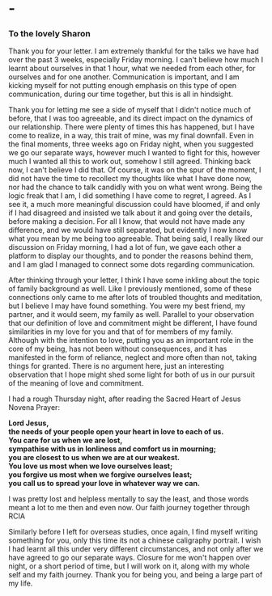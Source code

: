 # -

### To the lovely Sharon

Thank you for your letter. I am extremely thankful for the talks we have had over the past 3 weeks, especially Friday morning. I can't believe how much I learnt about ourselves in that 1 hour, what we needed from each other, for ourselves and for one another. Communication is important, and I am kicking myself for not putting enough emphasis on this type of open communication, during our time together, but this is all in hindsight.

Thank you for letting me see a side of myself that I didn't notice much of before, that I was too agreeable, and its direct impact on the dynamics of our relationship. There were plenty of times this has happened, but I have come to realize, in a way, this trait of mine, was my final downfall. Even in the final moments, three weeks ago on Friday night, when you suggested we go our separate ways, however much I wanted to fight for this, however much I wanted all this to work out, somehow I still agreed. Thinking back now, I can't believe I did that. Of course, it was on the spur of the moment, I did not have the time to recollect my thoughts like what I have done now, nor had the chance to talk candidly with you on what went wrong. Being the logic freak that I am, I did something I have come to regret, I agreed. As I see it, a much more meaningful discussion could have bloomed, if and only if I had disagreed and insisted we talk about it and going over the details, before making a decision. For all I know, that would not have made any difference, and we would have still separated, but evidently I now know what you mean by me being too agreeable. That being said, I really liked our discussion on Friday morning, I had a lot of fun, we gave each other a platform to display our thoughts, and to ponder the reasons behind them, and I am glad I managed to connect some dots regarding communication.

After thinking through your letter, I think I have some inkling about the topic of family background as well. Like I previously mentioned, some of these connections only came to me after lots of troubled thoughts and meditation, but I believe I may have found something. You were my best friend, my partner, and it would seem, my family as well. Parallel to your observation that our definition of love and commitment might be different, I have found similarities in my love for you and that of for members of my family. Although with the intention to love, putting you as an important role in the core of my being, has not been without consequences, and it has manifested in the form of reliance, neglect and more often than not, taking things for granted. There is no argument here, just an interesting observation that I hope might shed some light for both of us in our pursuit of the meaning of love and commitment.

I had a rough Thursday night, after reading the Sacred Heart of Jesus Novena Prayer: <br>

<strong>
Lord Jesus,<br>
the needs of your people open your heart in love to each of us. <br>
You care for us when we are lost, <br>
sympathise with us in lonliness and comfort us in mourning; <br>
you are closest to us when we are at our weakest. <br>
You love us most when we love ourselves least; <br>
you forgive us most when we forgive ourselves least; <br> 
you call us to spread your love in whatever way we can. <br>
</strong>

I was pretty lost and helpless mentally to say the least, and those words meant a lot to me then and even now. Our faith journey together through RCIA

Similarly before I left for overseas studies, once again, I find myself writing something for you, only this time its not a chinese caligraphy portrait. I wish I had learnt all this under very different circumstances, and not only after we have agreed to go our separate ways. Closure for me won't happen over night, or a short period of time, but I will work on it, along with my whole self and my faith journey. Thank you for being you, and being a large part of my life.
